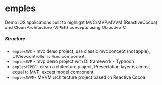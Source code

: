 # emples
Demo iOS applications built to highlight MVC/MVP/MVVM (ReactiveCocoa) and Clean Architecture (VIPER) concepts using Objective-C

##### Structure
* `emplesMVC` - mvc demo project, use classic mvc concept (not apple), UIViewcontroller is `View` component. 
* `emplesMVP` - mvp demo project with DI framework - Typhoon
* `emplesVIPER`- clean architecture project, Presentation layer is almost equal to MVP, except model component.
* `emplesMVVM`- MVVM architecture project based on Reactive Cocoa.
